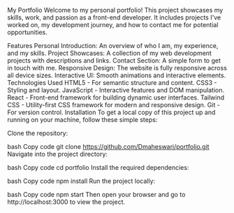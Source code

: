 My Portfolio
Welcome to my personal portfolio! This project showcases my skills, work, and passion as a front-end developer. It includes projects I've worked on, my development journey, and how to contact me for potential opportunities.

Features
Personal Introduction: An overview of who I am, my experience, and my skills.
Project Showcases: A collection of my web development projects with descriptions and links.
Contact Section: A simple form to get in touch with me.
Responsive Design: The website is fully responsive across all device sizes.
Interactive UI: Smooth animations and interactive elements.
Technologies Used
HTML5 - For semantic structure and content.
CSS3 - Styling and layout.
JavaScript - Interactive features and DOM manipulation.
React - Front-end framework for building dynamic user interfaces.
Tailwind CSS - Utility-first CSS framework for modern and responsive design.
Git - For version control.
Installation
To get a local copy of this project up and running on your machine, follow these simple steps:

Clone the repository:

bash
Copy code
git clone https://github.com/Dmaheswari/portfolio.git
Navigate into the project directory:

bash
Copy code
cd portfolio
Install the required dependencies:

bash
Copy code
npm install
Run the project locally:

bash
Copy code
npm start
Then open your browser and go to http://localhost:3000 to view the project.

